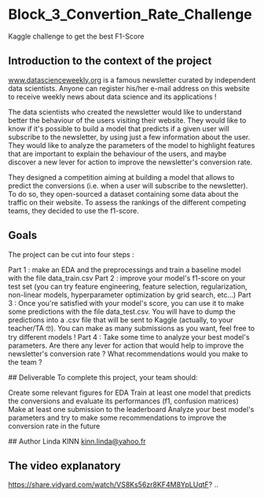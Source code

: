 # Block_3_Convertion_Rate_Challenge
Kaggle challenge to get the best F1-Score

## Introduction to the context of the project
www.datascienceweekly.org is a famous newsletter curated by independent data scientists. Anyone can register his/her e-mail address on this website to receive weekly news about data science and its applications !

The data scientists who created the newsletter would like to understand better the behaviour of the users visiting their website. They would like to know if it's possible to build a model that predicts if a given user will subscribe to the newsletter, by using just a few information about the user. They would like to analyze the parameters of the model to highlight features that are important to explain the behaviour of the users, and maybe discover a new lever for action to improve the newsletter's conversion rate.

They designed a competition aiming at building a model that allows to predict the conversions (i.e. when a user will subscribe to the newsletter). To do so, they open-sourced a dataset containing some data about the traffic on their website. To assess the rankings of the different competing teams, they decided to use the f1-score.

## Goals
The project can be cut into four steps :

Part 1 : make an EDA and the preprocessings and train a baseline model with the file data_train.csv
Part 2 : improve your model's f1-score on your test set (you can try feature engineering, feature selection, regularization, non-linear models, hyperparameter optimization by grid search, etc...)
Part 3 : Once you're satisfied with your model's score, you can use it to make some predictions with the file data_test.csv. You will have to dump the predictions into a .csv file that will be sent to Kaggle (actually, to your teacher/TA 🤓). You can make as many submissions as you want, feel free to try different models !
Part 4 : Take some time to analyze your best model's parameters. Are there any lever for action that would help to improve the newsletter's conversion rate ? What recommendations would you make to the team ?

## Deliverable
To complete this project, your team should:

Create some relevant figures for EDA
Train at least one model that predicts the conversions and evaluate its performances (f1, confusion matrices)
Make at least one submission to the leaderboard
Analyze your best model's parameters and try to make some recommendations to improve the conversion rate in the future

## Author
Linda KINN 
kinn.linda@yahoo.fr

## The video explanatory
https://share.vidyard.com/watch/VS8Ks56zr8KF4M8YpLUqtF?
..
